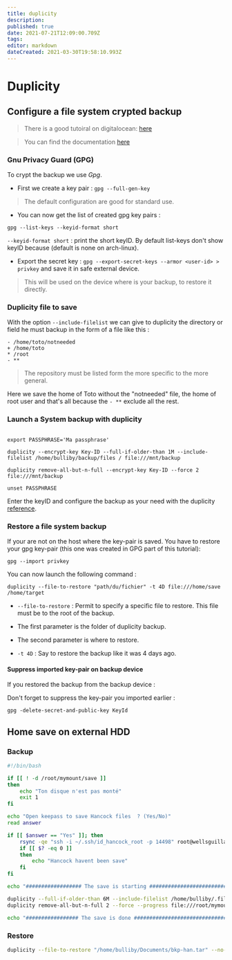 ```yaml
---
title: duplicity
description: 
published: true
date: 2021-07-21T12:09:00.709Z
tags: 
editor: markdown
dateCreated: 2021-03-30T19:58:10.993Z
---
```


# Duplicity

## Configure a file system crypted backup
> There is a good tutoiral on digitalocean: [here](https://www.digitalocean.com/community/tutorials/how-to-use-duplicity-with-gpg-to-securely-automate-backups-on-ubuntu)

>You can find the documentation [here](http://duplicity.nongnu.org/docs.html)

### Gnu Privacy Guard (GPG)

To crypt the backup we use *Gpg*.

* First we create a key pair : `gpg --full-gen-key`
> The default configuration are good for standard use.

* You can now get the list of created gpg key pairs :

`gpg --list-keys --keyid-format short`

`--keyid-format short` : print the short keyID. By default list-keys don't show keyID because (default is none on arch-linux).

* Export the secret key : `gpg --export-secret-keys --armor <user-id> > privkey`
and save it in safe external device.

> This will be used on the device where is your backup, to restore it directly.


### Duplicity file to save

With the option `--include-filelist` we can give to duplicity the directory or
field he must backup in the form of a file like this :

```raw
- /home/toto/notneeded
+ /home/toto
* /root
- **
```

> The repository must be listed form the more specific to the more general.

Here we save the home of Toto without the "notneeded" file, the home of root user
and that's all because the `- **` exclude all the rest.


### Launch a System backup with duplicity

```shell

export PASSPHRASE='Ma passphrase'

duplicity --encrypt-key Key-ID --full-if-older-than 1M --include-filelist /home/bulliby/backup/files / file:///mnt/backup

duplicity remove-all-but-n-full --encrypt-key Key-ID --force 2 file:///mnt/backup

unset PASSPHRASE
```

Enter the keyID and configure the backup as your need with the duplicity
[reference](http://duplicity.nongnu.org/duplicity.1.html).

### Restore a file system backup

If your are not on the host where the key-pair is saved. You have to restore
your gpg key-pair (this one was created in GPG part of this tutorial):

 `gpg --import privkey`

You can now launch the following command :

 ```shell
 duplicity --file-to-restore "path/du/fichier" -t 4D file:///home/save /home/target
```

* `--file-to-restore` : Permit to specify a specific file to restore. This file must be to the root of the backup.

* The first parameter is the folder of duplicity backup.

* The second parameter 	is where to restore.

* `-t 4D` : Say to restore the backup like it was 4 days ago.

#### Suppress imported key-pair on backup device

If you restored the backup from the backup device :

Don't forget to suppress the key-pair you imported earlier :

`gpg -delete-secret-and-public-key KeyId`

## Home save on external HDD

### Backup

```bash
#!/bin/bash

if [[ ! -d /root/mymount/save ]]
then
    echo "Ton disque n'est pas monté"
    exit 1
fi

echo "Open keepass to save Hancock files  ? (Yes/No)"
read answer

if [[ $answer == "Yes" ]]; then
    rsync -qe "ssh -i ~/.ssh/id_hancock_root -p 14498" root@wellsguillaume.fr:/root/bkp-han.tar /home/bulliby/Documents/
    if [[ $? -eq 0 ]] 
    then
        echo "Hancock havent been save"
    fi
fi

echo "################## The save is starting ################################"

duplicity --full-if-older-than 6M --include-filelist /home/bulliby/.files-save --progress --no-encryption / file:///root/mymount/save
duplicity remove-all-but-n-full 2 --force --progress file:///root/mymount/save

echo "################# The save is done ####################################"

```

### Restore

```bash
duplicity --file-to-restore "/home/bulliby/Documents/bkp-han.tar" --no-encryption file:///root/mymount/save /home/bulliby/bkp-han.tar
```
